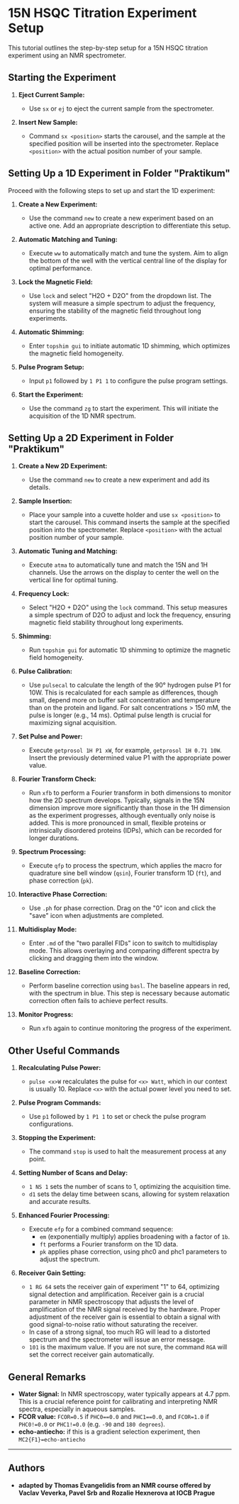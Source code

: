# 15N HSQC Titration Experiment Setup

This tutorial outlines the step-by-step setup for a 15N HSQC titration experiment using an NMR spectrometer.

## Starting the Experiment

1. **Eject Current Sample:**
   - Use `sx` or `ej` to eject the current sample from the spectrometer.

2. **Insert New Sample:**
   - Command `sx <position>` starts the carousel, and the sample at the specified position will be inserted into the 
   spectrometer. Replace `<position>` with the actual position number of your sample.

## Setting Up a 1D Experiment in Folder "Praktikum"

Proceed with the following steps to set up and start the 1D experiment:

1. **Create a New Experiment:**
   - Use the command `new` to create a new experiment based on an active one. Add an appropriate description to 
   differentiate this setup.

2. **Automatic Matching and Tuning:**
   - Execute `ww` to automatically match and tune the system. Aim to align the bottom of the well with the vertical 
   central line of the display for optimal performance.

3. **Lock the Magnetic Field:**
   - Use `lock` and select "H2O + D2O" from the dropdown list. The system will measure a simple spectrum to adjust the 
   frequency, ensuring the stability of the magnetic field throughout long experiments.

4. **Automatic Shimming:**
   - Enter `topshim gui` to initiate automatic 1D shimming, which optimizes the magnetic field homogeneity.

5. **Pulse Program Setup:**
   - Input `p1` followed by `1 P1 1` to configure the pulse program settings.

6. **Start the Experiment:**
   - Use the command `zg` to start the experiment. This will initiate the acquisition of the 1D NMR spectrum.

## Setting Up a 2D Experiment in Folder "Praktikum"

1. **Create a New 2D Experiment:**
   - Use the command `new` to create a new experiment and add its details.

2. **Sample Insertion:**
   - Place your sample into a cuvette holder and use `sx <position>` to start the carousel. This command inserts the 
   sample at the specified position into the spectrometer. Replace `<position>` with the actual position number of 
   your sample.

3. **Automatic Tuning and Matching:**
   - Execute `atma` to automatically tune and match the 15N and 1H channels. Use the arrows on the display to center 
   the well on the vertical line for optimal tuning.

4. **Frequency Lock:**
   - Select "H2O + D2O" using the `lock` command. This setup measures a simple spectrum of D2O to adjust and lock the 
   frequency, ensuring magnetic field stability throughout long experiments.

5. **Shimming:**
   - Run `topshim gui` for automatic 1D shimming to optimize the magnetic field homogeneity.

6. **Pulse Calibration:**
   - Use `pulsecal` to calculate the length of the 90° hydrogen pulse P1 for 10W. This is recalculated for each sample 
   as differences, though small, depend more on buffer salt concentration and temperature than on the protein and ligand. 
   For salt concentrations > 150 mM, the pulse is longer (e.g., 14 ms). Optimal pulse length is crucial for maximizing 
   signal acquisition.

7. **Set Pulse and Power:**
   - Execute `getprosol 1H P1 xW`, for example, `getprosol 1H 0.71 10W`. Insert the previously determined value P1 with 
   the appropriate power value.

8. **Fourier Transform Check:**
   - Run `xfb` to perform a Fourier transform in both dimensions to monitor how the 2D spectrum develops. Typically, 
   signals in the 15N dimension improve more significantly than those in the 1H dimension as the experiment progresses, 
   although eventually only noise is added. This is more pronounced in small, flexible proteins or intrinsically 
   disordered proteins (IDPs), which can be recorded for longer durations.

9. **Spectrum Processing:**
   - Execute `qfp` to process the spectrum, which applies the macro for quadrature sine bell window (`qsin`), Fourier 
   transform 1D (`ft`), and phase correction (`pk`).

10. **Interactive Phase Correction:**
    - Use `.ph` for phase correction. Drag on the "0" icon and click the "save" icon when adjustments are completed.

11. **Multidisplay Mode:**
    - Enter `.md` of the "two parallel FIDs" icon to switch to multidisplay mode. This allows overlaying and comparing 
    different spectra by clicking and dragging them into the window.

12. **Baseline Correction:**
    - Perform baseline correction using `basl`. The baseline appears in red, with the spectrum in blue. This step is 
    necessary because automatic correction often fails to achieve perfect results.

13. **Monitor Progress:**
    - Run `xfb` again to continue monitoring the progress of the experiment.

## Other Useful Commands

1. **Recalculating Pulse Power:**
   - `pulse <x>W` recalculates the pulse for `<x> Watt`, which in our context is usually 10. Replace `<x>` with the actual power level you need to set.

2. **Pulse Program Commands:**
   - Use `p1` followed by `1 P1 1` to set or check the pulse program configurations.

3. **Stopping the Experiment:**
   - The command `stop` is used to halt the measurement process at any point.

4. **Setting Number of Scans and Delay:**
   - `1 NS 1` sets the number of scans to 1, optimizing the acquisition time.
   - `d1` sets the delay time between scans, allowing for system relaxation and accurate results.

5. **Enhanced Fourier Processing:**
   - Execute `efp` for a combined command sequence:
     - `em` (exponentially multiply) applies broadening with a factor of `1b`.
     - `ft` performs a Fourier transform on the 1D data.
     - `pk` applies phase correction, using phc0 and phc1 parameters to adjust the spectrum.

6. **Receiver Gain Setting:**
   - `1 RG 64` sets the receiver gain of experiment "1" to 64, optimizing signal detection and amplification. Receiver 
   gain is a crucial parameter in NMR spectroscopy that adjusts the level of amplification of the NMR signal received 
   by the hardware. Proper adjustment of the receiver gain is essential to obtain a signal with good signal-to-noise 
   ratio without saturating the receiver.
   - In case of a strong signal, too much RG will lead to a distorted spectrum and the spectrometer will issue an error message.
   - `101` is the maximum value. If you are not sure, the command `RGA` will set the correct receiver gain automatically. 

## General Remarks

- **Water Signal:** In NMR spectroscopy, water typically appears at 4.7 ppm. This is a crucial reference point for calibrating and interpreting NMR spectra, especially in aqueous samples.
- **FCOR value:** `FCOR=0.5` if `PHC0==0.0` and `PHC1==0.0`, and `FCOR=1.0` if `PHC0!=0.0` or `PHC1!=0.0` (e.g. `-90` and `180 degrees`).
- **echo-antiecho:** if this is a gradient selection experiment, then `MC2{F1}=echo-antiecho`

-----------------------------
## Authors

- **adapted by Thomas Evangelidis from an NMR course offered by Vaclav Veverka, Pavel Srb and Rozalie Hexnerova at IOCB Prague**